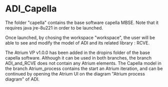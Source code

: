 # ADI_Capella
The folder "capella" contains the base software capella MBSE. Note that it requires java jre-8u221 in order to be launched.

Once launched, by chosing the workspace "workspace", the user will be able to see and modify the model of ADI and its related library : RCVE.

The Atrium VP v1.0.0 has been added in the dropins folder of the base capella software. Although it can be used in both branches, the branch ADI_and_RCVE does not contain any Atrium elements. The Capella model in the branch Atrium_process contains the start an Atrium iteration, and can be continued by opening the Atrium UI on the diagram "Atrium process diagram" of ADI. 

